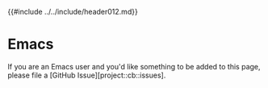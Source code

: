 {{#include ../../include/header012.md}}

# Emacs

If you are an Emacs user and you'd like something to be added to this page,
please file a [GitHub Issue][project::cb::issues].
